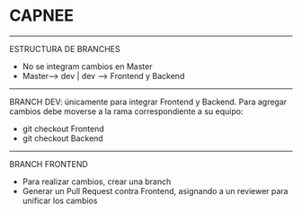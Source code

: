 # CAPNEE
____________________
ESTRUCTURA DE BRANCHES
- No se integram cambios en Master
- Master--> dev | dev --> Frontend y Backend
____________________
BRANCH DEV: únicamente para integrar Frontend y Backend.
Para agregar cambios debe moverse a la rama correspondiente a su equipo:
- git checkout Frontend
- git checkout Backend
____________________
BRANCH FRONTEND
- Para realizar cambios, crear una branch
- Generar un Pull Request contra Frontend, asignando a un reviewer para unificar los cambios
